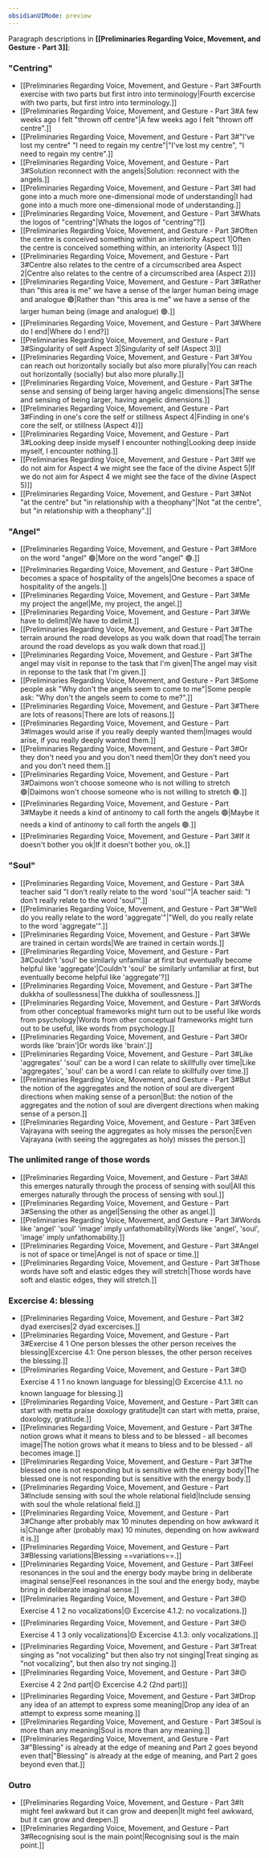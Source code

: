 ```yaml
---
obsidianUIMode: preview
---
```

Paragraph descriptions in **[[Preliminaries Regarding Voice, Movement, and Gesture - Part 3]]**:
### "Centring"
- [[Preliminaries Regarding Voice, Movement, and Gesture - Part 3#Fourth exercise with two parts but first intro into terminology|Fourth excercise with two parts, but first intro into terminology.]]
- [[Preliminaries Regarding Voice, Movement, and Gesture - Part 3#A few weeks ago I felt "thrown off centre"|A few weeks ago I felt "thrown off centre".]]
- [[Preliminaries Regarding Voice, Movement, and Gesture - Part 3#"I've lost my centre" "I need to regain my centre"|"I've lost my centre", "I need to regain my centre".]]
- [[Preliminaries Regarding Voice, Movement, and Gesture - Part 3#Solution reconnect with the angels|Solution: reconnect with the angels.]]
- [[Preliminaries Regarding Voice, Movement, and Gesture - Part 3#I had gone into a much more one-dimensional mode of understanding|I had gone into a much more one-dimensional mode of understanding.]]
- [[Preliminaries Regarding Voice, Movement, and Gesture - Part 3#Whats the logos of "centring"|Whats the logos of "centring"?]]
- [[Preliminaries Regarding Voice, Movement, and Gesture - Part 3#Often the centre is conceived something within an interiority Aspect 1|Often the centre is conceived something within, an interiority (Aspect 1)]]
- [[Preliminaries Regarding Voice, Movement, and Gesture - Part 3#Centre also relates to the centre of a circumscribed area Aspect 2|Centre also relates to the centre of a circumscribed area (Aspect 2)]]
- [[Preliminaries Regarding Voice, Movement, and Gesture - Part 3#Rather than "this area is me" we have a sense of the larger human being image and analogue 🟢|Rather than "this area is me" we have a sense of the larger human being (image and analogue) 🟢.]]
- [[Preliminaries Regarding Voice, Movement, and Gesture - Part 3#Where do I end|Where do I end?]]
- [[Preliminaries Regarding Voice, Movement, and Gesture - Part 3#Singularity of self Aspect 3|Singularity of self (Aspect 3)]]
- [[Preliminaries Regarding Voice, Movement, and Gesture - Part 3#You can reach out horizontally socially but also more plurally|You can reach out horizontally (socially) but also more plurally.]]
- [[Preliminaries Regarding Voice, Movement, and Gesture - Part 3#The sense and sensing of being larger having angelic dimensions|The sense and sensing of being larger, having angelic dimensions.]]
- [[Preliminaries Regarding Voice, Movement, and Gesture - Part 3#Finding in one's core the self or stillness Aspect 4|Finding in one's core the self, or stillness (Aspect 4)]]
- [[Preliminaries Regarding Voice, Movement, and Gesture - Part 3#Looking deep inside myself I encounter nothing|Looking deep inside myself, I encounter nothing.]]
- [[Preliminaries Regarding Voice, Movement, and Gesture - Part 3#If we do not aim for Aspect 4 we might see the face of the divine Aspect 5|If we do not aim for Aspect 4 we might see the face of the divine (Aspect 5)]]
- [[Preliminaries Regarding Voice, Movement, and Gesture - Part 3#Not "at the centre" but "in relationship with a theophany"|Not "at the centre", but "in relationship with a theophany".]]
### "Angel"
- [[Preliminaries Regarding Voice, Movement, and Gesture - Part 3#More on the word "angel" 🟢|More on the word "angel" 🟢.]]
- [[Preliminaries Regarding Voice, Movement, and Gesture - Part 3#One becomes a space of hospitality of the angels|One becomes a space of hospitality of the angels.]]
- [[Preliminaries Regarding Voice, Movement, and Gesture - Part 3#Me my project the angel|Me, my project, the angel.]]
- [[Preliminaries Regarding Voice, Movement, and Gesture - Part 3#We have to delimit|We have to delimit.]]
- [[Preliminaries Regarding Voice, Movement, and Gesture - Part 3#The terrain around the road develops as you walk down that road|The terrain around the road develops as you walk down that road.]]
- [[Preliminaries Regarding Voice, Movement, and Gesture - Part 3#The angel may visit in reponse to the task that I'm given|The angel may visit in reponse to the task that I'm given.]]
- [[Preliminaries Regarding Voice, Movement, and Gesture - Part 3#Some people ask "Why don't the angels seem to come to me"|Some people ask: "Why don't the angels seem to come to me?".]]
- [[Preliminaries Regarding Voice, Movement, and Gesture - Part 3#There are lots of reasons|There are lots of reasons.]]
- [[Preliminaries Regarding Voice, Movement, and Gesture - Part 3#Images would arise if you really deeply wanted them|Images would arise, if you really deeply wanted them.]]
- [[Preliminaries Regarding Voice, Movement, and Gesture - Part 3#Or they don't need you and you don't need them|Or they don't need you and you don't need them.]]
- [[Preliminaries Regarding Voice, Movement, and Gesture - Part 3#Daimons won't choose someone who is not willing to stretch 🟢|Daimons won't choose someone who is not willing to stretch 🟢.]]
- [[Preliminaries Regarding Voice, Movement, and Gesture - Part 3#Maybe it needs a kind of antinomy to call forth the angels 🟢|Maybe it needs a kind of antinomy to call forth the angels 🟢.]]
- [[Preliminaries Regarding Voice, Movement, and Gesture - Part 3#If it doesn't bother you ok|If it doesn't bother you, ok.]]
### "Soul"
- [[Preliminaries Regarding Voice, Movement, and Gesture - Part 3#A teacher said "I don't really relate to the word 'soul'"|A teacher said: "I don't really relate to the word 'soul'".]]
- [[Preliminaries Regarding Voice, Movement, and Gesture - Part 3#"Well do you really relate to the word 'aggregate'"|"Well, do you really relate to the word 'aggregate'".]]
- [[Preliminaries Regarding Voice, Movement, and Gesture - Part 3#We are trained in certain words|We are trained in certain words.]]
- [[Preliminaries Regarding Voice, Movement, and Gesture - Part 3#Couldn't 'soul' be similarly unfamiliar at first but eventually become helpful like 'aggregate'|Couldn't 'soul' be similarly unfamiliar at first, but eventually become helpful like 'aggregate'?]]
- [[Preliminaries Regarding Voice, Movement, and Gesture - Part 3#The dukkha of soullessness|The dukkha of soullessness.]]
- [[Preliminaries Regarding Voice, Movement, and Gesture - Part 3#Words from other conceptual frameworks might turn out to be useful like words from psychology|Words from other conceptual frameworks might turn out to be useful, like words from psychology.]]
- [[Preliminaries Regarding Voice, Movement, and Gesture - Part 3#Or words like 'brain'|Or words like 'brain'.]]
- [[Preliminaries Regarding Voice, Movement, and Gesture - Part 3#Like 'aggregates' 'soul' can be a word I can relate to skillfully over time|Like 'aggregates', 'soul' can be a word I can relate to skillfully over time.]]
- [[Preliminaries Regarding Voice, Movement, and Gesture - Part 3#But the notion of the aggregates and the notion of soul are divergent directions when making sense of a person|But: the notion of the aggregates and the notion of soul are divergent directions when making sense of a person.]]
- [[Preliminaries Regarding Voice, Movement, and Gesture - Part 3#Even Vajrayana with seeing the aggregates as holy misses the person|Even Vajrayana (with seeing the aggregates as holy) misses the person.]]
### The unlimited range of those words
- [[Preliminaries Regarding Voice, Movement, and Gesture - Part 3#All this emerges naturally through the process of sensing with soul|All this emerges naturally through the process of sensing with soul.]]
- [[Preliminaries Regarding Voice, Movement, and Gesture - Part 3#Sensing the other as angel|Sensing the other as angel.]]
- [[Preliminaries Regarding Voice, Movement, and Gesture - Part 3#Words like 'angel' 'soul' 'image' imply unfathomability|Words like 'angel', 'soul', 'image' imply unfathomability.]]
- [[Preliminaries Regarding Voice, Movement, and Gesture - Part 3#Angel is not of space or time|Angel is not of space or time.]]
- [[Preliminaries Regarding Voice, Movement, and Gesture - Part 3#Those words have soft and elastic edges they will stretch|Those words have soft and elastic edges, they will stretch.]]
### Excercise 4: blessing
- [[Preliminaries Regarding Voice, Movement, and Gesture - Part 3#2 dyad exercises|2 dyad excercises.]]
- [[Preliminaries Regarding Voice, Movement, and Gesture - Part 3#Exercise 4 1 One person blesses the other person receives the blessing|Excercise 4.1: One person blesses, the other person receives the blessing.]]
- [[Preliminaries Regarding Voice, Movement, and Gesture - Part 3#🟡 Exercise 4 1 1 no known language for blessing|🟡 Excercise 4.1.1. no known language for blessing.]]
- [[Preliminaries Regarding Voice, Movement, and Gesture - Part 3#It can start with metta praise doxology gratitude|It can start with metta, praise, doxology, gratitude.]]
- [[Preliminaries Regarding Voice, Movement, and Gesture - Part 3#The notion grows what it means to bless and to be blessed - all becomes image|The notion grows what it means to bless and to be blessed - all becomes image.]]
- [[Preliminaries Regarding Voice, Movement, and Gesture - Part 3#The blessed one is not responding but is sensitive with the energy body|The blessed one is not responding but is sensitive with the energy body.]]
- [[Preliminaries Regarding Voice, Movement, and Gesture - Part 3#Include sensing with soul the whole relational field|Include sensing with soul the whole relational field.]]
- [[Preliminaries Regarding Voice, Movement, and Gesture - Part 3#Change after probably max 10 minutes depending on how awkward it is|Change after (probably max) 10 minutes, depending on how awkward it is.]]
- [[Preliminaries Regarding Voice, Movement, and Gesture - Part 3#Blessing variations|Blessing ==variations==.]]
- [[Preliminaries Regarding Voice, Movement, and Gesture - Part 3#Feel resonances in the soul and the energy body maybe bring in deliberate imaginal sense|Feel resonances in the soul and the energy body, maybe bring in deliberate imaginal sense.]]
- [[Preliminaries Regarding Voice, Movement, and Gesture - Part 3#🟡 Exercise 4 1 2 no vocalizations|🟡 Excercise 4.1.2: no vocalizations.]]
- [[Preliminaries Regarding Voice, Movement, and Gesture - Part 3#🟡 Exercise 4 1 3 only vocalizations|🟡 Excercise 4.1.3: only vocalizations.]]
- [[Preliminaries Regarding Voice, Movement, and Gesture - Part 3#Treat singing as "not vocalizing" but then also try not singing|Treat singing as "not vocalizing", but then also try not singing.]]
- [[Preliminaries Regarding Voice, Movement, and Gesture - Part 3#🟡 Exercise 4 2 2nd part|🟡 Excercise 4.2 (2nd part)]]
- [[Preliminaries Regarding Voice, Movement, and Gesture - Part 3#Drop any idea of an attempt to express some meaning|Drop any idea of an attempt to express some meaning.]]
- [[Preliminaries Regarding Voice, Movement, and Gesture - Part 3#Soul is more than any meaning|Soul is more than any meaning.]]
- [[Preliminaries Regarding Voice, Movement, and Gesture - Part 3#"Blessing" is already at the edge of meaning and Part 2 goes beyond even that|"Blessing" is already at the edge of meaning, and Part 2 goes beyond even that.]]
### Outro
- [[Preliminaries Regarding Voice, Movement, and Gesture - Part 3#It might feel awkward but it can grow and deepen|It might feel awkward, but it can grow and deepen.]]
- [[Preliminaries Regarding Voice, Movement, and Gesture - Part 3#Recognising soul is the main point|Recognising soul is the main point.]]
